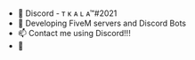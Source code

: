 - 👋 Discord - ᴛ ᴋ ᴀ ʟ ᴀ™#2021
- 👀 Developing FiveM servers and Discord Bots
- 📫 Contact me using Discord!!!
- 💞️

<!---
Tkalaaa/Tkalaaa is a ✨ special ✨ repository because its `README.md` (this file) appears on your GitHub profile.
You can click the Preview link to take a look at your changes.
--->
